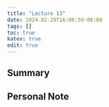 ```yaml
---
title: "Lecture 13"
date: 2024-02-29T16:06:59-06:00
tags: []
toc: true
katex: true
edit: true
---
```


## Summary

## Personal Note